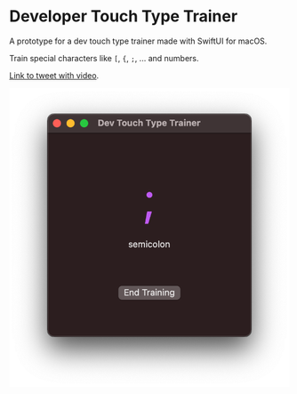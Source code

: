 # Developer Touch Type Trainer
A prototype for a dev touch type trainer made with SwiftUI for macOS.

Train special characters like `[`, `{`, `;`, ... and numbers.

[Link to tweet with video](https://twitter.com/denisenepraunig/status/1385704843298357254?s=20).

![App Screenshot](./screenshot.png)
